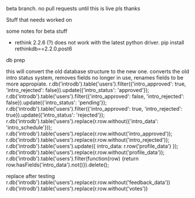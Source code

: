 beta branch. no pull requests until this is live pls thanks


Stuff that needs worked on


 some notes for beta stuff

 - rethink 2.2.6 (?) does not work with the latest python driver. pip install rethinkdb==2.2.0.post6


db prep

this will convert the old database structure to the new one. converts the old intro status system, removes fields no longer in use, renames fields to be more appropiate.
 r.db('introdb').table('users').filter({'intro_approved': true, 'intro_rejected': false}).update({'intro_status': 'approved'});
 r.db('introdb').table('users').filter({'intro_approved': false, 'intro_rejected': false}).update({'intro_status': 'pending'});
 r.db('introdb').table('users').filter({'intro_approved': true, 'intro_rejected': true}).update({'intro_status': 'rejected'});
 r.db('introdb').table('users').replace(r.row.without({'intro_data': 'intro_schedule'}));
 r.db('introdb').table('users').replace(r.row.without('intro_approved'));
 r.db('introdb').table('users').replace(r.row.without('intro_rejected'));
 r.db('introdb').table('users').update({ intro_data: r.row('profile_data') });
 r.db('introdb').table('users').replace(r.row.without('profile_data'));
 r.db('introdb').table('users').filter(function(row) {return row.hasFields('intro_data').not()}).delete();

replace after testing
 r.db('introdb').table('users').replace(r.row.without('feedback_data'))
 r.db('introdb').table('users').replace(r.row.without('votes'))
